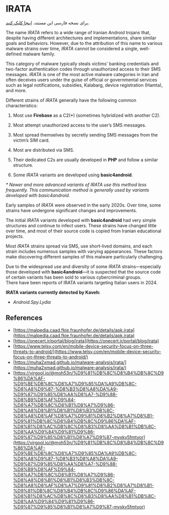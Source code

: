 
# IRATA
برای نسخه فارسی این مستند، [اینجا کلیک کنید](https://github.com/Nooshdaroo-Code/Kaveh/blob/main/docs/malware/IRATA/README-fa.md).  
  
The name _IRATA_ refers to a wide range of Iranian Android trojans that, despite having different architectures and implementations, share similar goals and behaviors. However, due to the attribution of this name to various malware strains over time, _IRATA_ cannot be considered a single, well-defined malware family.  

This category of malware typically steals victims' banking credentials and two-factor authentication codes through unauthorized access to their SMS messages. _IRATA_ is one of the most active malware categories in Iran and often deceives users under the guise of official or governmental services such as legal notifications, subsidies, Kalabarg, device registration (Hamta), and more.  

Different strains of _IRATA_ generally have the following common characteristics:  

1.  Most use **Firebase** as a C2(*) (sometimes hybridized with another C2).
    
2.  Most attempt unauthorized access to the user’s SMS messages.
    
3.  Most spread themselves by secretly sending SMS messages from the victim’s SIM card.
    
4.  Most are distributed via SMS.
    
5.  Their dedicated C2s are usually developed in **PHP** and follow a similar structure.
    
6.  Some _IRATA_ variants are developed using **basic4android**.
    
_* Newer and more advanced variants of IRATA use this method less frequently. This communication method is generally used by variants developed with basic4android._  

Early samples of _IRATA_ were observed in the early 2020s. Over time, some strains have undergone significant changes and improvements.  

The initial _IRATA_ variants developed with **basic4android** had very simple structures and continue to infect users. These strains have changed little over time, and most of their source code is copied from Iranian educational projects.  

Most _IRATA_ strains spread via SMS, use short-lived domains, and each strain includes numerous samples with varying appearances. These factors make discovering different samples of this malware particularly challenging.  

Due to the widespread use and diversity of some _IRATA_ strains—especially those developed with **basic4android**—it is suspected that the source code of certain variants has been sold to various cybercriminal groups.  
There have been reports of IRATA variants targeting Italian users in 2024.  

**IRATA variants currently detected by Kaveh:**

-   _Android.Spy.Lydia_

## References
- [https://malpedia.caad.fkie.fraunhofer.de/details/apk.irata](https://malpedia.caad.fkie.fraunhofer.de/details/apk.irata)
- [https://onecert.ir/portal/blog/irata](https://onecert.ir/portal/blog/irata)
- [https://www.telsy.com/en/mobile-device-security-focus-on-three-threats-to-android/](https://www.telsy.com/en/mobile-device-security-focus-on-three-threats-to-android/)
- [https://muha2xmad.github.io/malware-analysis/irata/](https://muha2xmad.github.io/malware-analysis/irata/)
- [https://virgool.io/@moh53n/%D9%81%DB%8C%D8%B4%DB%8C%D9%86%DA%AF-%D9%BE%DB%8C%D8%A7%D9%85%DA%A9%DB%8C-%D8%A8%D9%87-%D8%B3%D8%A8%DA%A9-%D9%87%D9%85%D8%AA%D8%A7-%D9%88-%D8%B9%D8%AF%D9%84-%D8%A7%DB%8C%D8%B1%D8%A7%D9%86-%D8%A8%D8%B1%D8%B1%D8%B3%DB%8C-%D8%A8%D8%AF%D8%A7%D9%81%D8%B2%D8%A7%D8%B1-%D9%81%DB%8C%D8%B4%DB%8C%D9%86%DA%AF-%D8%B1%D8%AC%DB%8C%D8%B3%D8%AA%D8%B1%DB%8C-%D8%AA%D9%84%D9%81%D9%86-%D9%87%D9%85%D8%B1%D8%A7%D9%87-myxky5fmtyor](https://virgool.io/@moh53n/%D9%81%DB%8C%D8%B4%DB%8C%D9%86%DA%AF-%D9%BE%DB%8C%D8%A7%D9%85%DA%A9%DB%8C-%D8%A8%D9%87-%D8%B3%D8%A8%DA%A9-%D9%87%D9%85%D8%AA%D8%A7-%D9%88-%D8%B9%D8%AF%D9%84-%D8%A7%DB%8C%D8%B1%D8%A7%D9%86-%D8%A8%D8%B1%D8%B1%D8%B3%DB%8C-%D8%A8%D8%AF%D8%A7%D9%81%D8%B2%D8%A7%D8%B1-%D9%81%DB%8C%D8%B4%DB%8C%D9%86%DA%AF-%D8%B1%D8%AC%DB%8C%D8%B3%D8%AA%D8%B1%DB%8C-%D8%AA%D9%84%D9%81%D9%86-%D9%87%D9%85%D8%B1%D8%A7%D9%87-myxky5fmtyor)